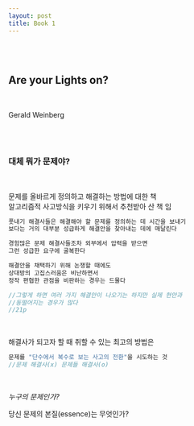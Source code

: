 ```yaml
---
layout: post
title: Book 1
---
```


<br><br>

## Are your Lights on?

<br>

Gerald Weinberg

<br><br>

### 대체 뭐가 문제야?

<br>

문제를 올바르게 정의하고 해결하는 방법에 대한 책<br>
알고리즘적 사고방식을 키우기 위해서 추천받아 산 책 임<br>

```java
풋내기 해결사들은 해결해야 할 문제를 정의하는 데 시간을 보내기
보다는 거의 대부분 성급하게 해결안을 찾아내는 데에 매달린다

경험많은 문제 해결사들조차 외부에서 압력을 받으면
그런 성급한 요구에 굴복한다

해결안을 채택하기 위해 논쟁할 때에도
상대방의 고집스러움은 비난하면서
정작 편협한 관점을 비판하는 경우는 드물다

//그렇게 하면 여러 가지 해결안이 나오기는 하지만 실제 현안과
//동떨어지는 경우가 많다
//21p
```

<br>

해결사가 되고자 할 때 취할 수 있는 최고의 방법은

```java
문제를 "단수에서 복수로 보는 사고의 전환"을 시도하는 것
//문제 해결사(x) 문제들 해결사(o)
```

<br>

_누구의 문제인가?_

당신 문제의 본질(essence)는 무엇인가?
